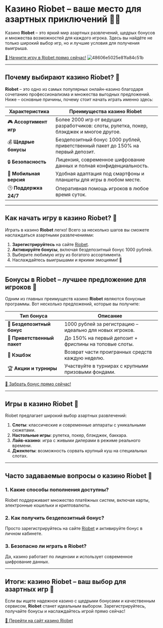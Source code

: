 # Казино Riobet – ваше место для азартных приключений 🎰💎

Казино **Riobet** – это яркий мир азартных развлечений, щедрых бонусов и множества возможностей для каждого игрока. Здесь вы найдёте не только широкий выбор игр, но и лучшие условия для получения выигрыша.

[🔗 Начните игру в Riobet прямо сейчас!](https://brandplay.link/dtx89f2L)
![48606e5025e81fa84c51b](https://github.com/user-attachments/assets/8cf34ee4-9fb8-4f46-b24d-8bdd455a8209)

---

## Почему выбирают казино Riobet? 🌟

**Riobet** – это одно из самых популярных онлайн-казино благодаря сочетанию профессионализма и множества выгодных предложений. Ниже – основные причины, почему стоит начать играть именно здесь:

| Характеристика           | Преимущества казино Riobet                                                                            |
|--------------------------|------------------------------------------------------------------------------------------------------|
| 🎮 **Ассортимент игр**   | Более 2000 игр от ведущих разработчиков: слоты, рулетка, покер, блэкджек и многое другое.            |
| 💰 **Щедрые бонусы**     | Бездепозитный бонус 1000 рублей, приветственный пакет до 150% на первый депозит.                    |
| 🔒 **Безопасность**       | Лицензия, современное шифрование данных и полная конфиденциальность.                                |
| 📱 **Мобильная версия**  | Удобная адаптация под смартфоны и планшеты для игры в любом месте.                                   |
| 🕒 **Поддержка 24/7**    | Оперативная помощь игроков в любое время суток.                                                     |

---

## Как начать игру в казино Riobet? 🚀

Играть в казино **Riobet** легко! Всего за несколько шагов вы сможете наслаждаться азартными развлечениями:

1. **Зарегистрируйтесь** на сайте [Riobet](https://brandplay.link/dtx89f2L).  
2. **Активируйте бонусы**, включая бездепозитный бонус 1000 рублей.  
3. Выберите любимую игру из богатого ассортимента.  
4. Наслаждайтесь выигрышами и яркими эмоциями! 🎉

---

## Бонусы в Riobet – лучшее предложение для игроков 🎁

Одним из главных преимуществ казино **Riobet** являются бонусные программы. Вот несколько предложений, которые вы получите:

| Тип бонуса                  | Описание                                                                                   |
|-----------------------------|-------------------------------------------------------------------------------------------|
| 💸 **Бездепозитный бонус**   | 1000 рублей за регистрацию – идеально для новых игроков.                                  |
| 🎉 **Приветственный пакет**  | До 150% на первый депозит + фриспины на топовые слоты.                                    |
| 🔄 **Кэшбэк**               | Возврат части проигранных средств каждую неделю.                                          |
| 🏆 **Акции и турниры**      | Участвуйте в турнирах с крупными призовыми фондами.                                       |

[🎁 Забрать бонус прямо сейчас!](https://brandplay.link/dtx89f2L)

---

## Игры в казино Riobet 🎲

Riobet предлагает широкий выбор азартных развлечений:

1. **Слоты**: классические и современные аппараты с уникальными сюжетами.  
2. **Настольные игры**: рулетка, покер, блэкджек, баккара.  
3. **Лайв-казино**: игра с живыми дилерами в режиме реального времени.  
4. **Джекпоты**: возможность сорвать крупный куш на специальных слотах.  

---

## Часто задаваемые вопросы о казино Riobet 🤔

### **1. Какие способы пополнения доступны?**  
Riobet поддерживает множество платёжных систем, включая карты, электронные кошельки и криптовалюты.

### **2. Как получить бездепозитный бонус?**  
Просто зарегистрируйтесь на сайте [Riobet](https://brandplay.link/dtx89f2L) и активируйте бонус в личном кабинете.

### **3. Безопасно ли играть в Riobet?**  
Да, казино работает по лицензии и использует современное шифрование данных.

---

## Итоги: казино Riobet – ваш выбор для азартных игр 🎉

Если вы ищете надежное казино с щедрыми бонусами и качественным сервисом, **Riobet** станет идеальным выбором. Зарегистрируйтесь, получайте бонусы и наслаждайтесь игрой прямо сейчас!

[🎰 Перейти на сайт казино Riobet](https://brandplay.link/dtx89f2L)
